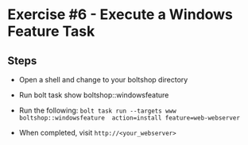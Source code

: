 # Exercise #6 - Execute a Windows Feature Task

## Steps

  - Open a shell and change to your boltshop directory

  - Run bolt task show boltshop::windowsfeature

  - Run the following: `bolt task run --targets www boltshop::windowsfeature  action=install feature=web-webserver`

  - When completed, visit `http://<your_webserver>`
